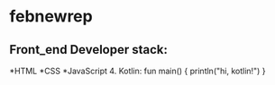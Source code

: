 # febnewrep
## Front_end Developer stack:
*HTML
﻿﻿*CSS
﻿﻿*JavaScript
4. Kotlin:
fun main() {
    println("hi, kotlin!")
}
